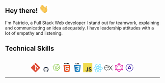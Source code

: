 <h2> Hey there! <img src="gifs\saludo.gif" width="30px"></h2>
<p>
    I'm Patricio, a Full Stack Web developer I stand out for teamwork, explaining and communicating an idea adequately.
    I have leadership attitudes with a lot of empathy and listening.
</p>

<h2> 
Technical Skills
</h2>
<div align='center'>
<br/>
<img src='gifs\git.png' alt='git'/>
<img src='gifs\gith.png' width=30px alt='github'/>
<img src='gifs\node.png' alt='node'/>
<img src='gifs\html.png' width=30px alt='html'/>
<img src='gifs\css.png' width=30px alt='css'/>
<img src='gifs\javascript.png' width=30px alt='javascript'/>
<img src='gifs\react.png' alt='react'/>
<img src='gifs\express.png' width=30px alt='express'/>
<img src='gifs\graphql.png' width=30px alt='graphql'/>
<img src='gifs\apollo-server.png' width=30px alt='apollo-server'/>
</div>

---
<br/>


<!--
**Patriciopg02/Patriciopg02** is a ✨ _special_ ✨ repository because its `README.md` (this file) appears on your GitHub profile.

Here are some ideas to get you started:

- 🔭 I’m currently working on ...
- 🌱 I’m currently learning ...
- 👯 I’m looking to collaborate on ...
- 🤔 I’m looking for help with ...
- 💬 Ask me about ...
- 📫 How to reach me: ...
- 😄 Pronouns: ...
- ⚡ Fun fact: ...
-->
